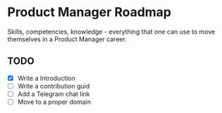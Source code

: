 # Product Manager Roadmap

Skills, competencies, knowledge - everything that one can use to move themselves in a Product Manager career.

## TODO

- [x] Write a Introduction
- [ ] Write a contribution guid
- [ ] Add a Telegram chat link
- [ ] Move to a proper domain
